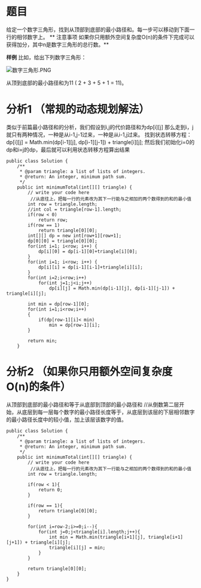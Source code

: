 # 题目
给定一个数字三角形，找到从顶部到底部的最小路径和。每一步可以移动到下面一行的相邻数字上。
** 注意事项
如果你只用额外空间复杂度O(n)的条件下完成可以获得加分，其中n是数字三角形的总行数。**

**样例**
比如，给出下列数字三角形：

![数字三角形.PNG](http://upload-images.jianshu.io/upload_images/1234352-6cca22e33751ecb7.PNG?imageMogr2/auto-orient/strip%7CimageView2/2/w/1240)

从顶到底部的最小路径和为11 ( 2 + 3 + 5 + 1 = 11)。

# 分析1 （常规的动态规划解法）
类似于前篇最小路径和的分析，我们假设到i,j的代价路径和为dp[i][j]
那么走到i，j就只有两种情况，一种是从i-1,j-1过来，一种是从i-1,j过来。
找到状态转移方程：
dp[i][j] = Math.min(dp[i-1][j], dp[i-1][j-1]) + triangle[i][j];
然后我们初始化i=0的dp和i=j的dp，最后就可以利用状态转移方程算出结果

```
public class Solution {
    /**
     * @param triangle: a list of lists of integers.
     * @return: An integer, minimum path sum.
     */
    public int minimumTotal(int[][] triangle) {
        // write your code here
         //从底往上，把每一行的元素改为其下一行能与之相加的两个数得到的和的最小值
        int row = triangle.length;
        //int col = triangle[row-1].length;
        if(row < 0)
        	return row;
        if(row == 1)
        	return triangle[0][0];
        int[][] dp = new int[row+1][row+1];
        dp[0][0] = triangle[0][0];
        for(int i=1; i<row; i++) {  
            dp[i][0] = dp[i-1][0]+triangle[i][0];  
        }
        for(int i=1; i<row; i++) {  
            dp[i][i] = dp[i-1][i-1]+triangle[i][i];  
        }
        for(int i=2;i<row;i++)
        	for(int j=1;j<i;j++)
        		dp[i][j] = Math.min(dp[i-1][j], dp[i-1][j-1]) + triangle[i][j];
        
        int min = dp[row-1][0];
        for(int i=1;i<row;i++)
       	{
        	if(dp[row-1][i]< min)
        		min = dp[row-1][i];
       	}
        	
        return min;
    }
```

# 分析2 （如果你只用额外空间复杂度O(n)的条件）
从顶部到底部的最小路径和等于从底部到顶部的最小路径和 //从倒数第二层开始，从底层到每一层每个数字的最小路径长度等于，从底层到该层的下层相邻数字的最小路径长度中的较小值，加上该层该数字的值。

```
public class Solution {
    /**
     * @param triangle: a list of lists of integers.
     * @return: An integer, minimum path sum.
     */
    public int minimumTotal(int[][] triangle) {
        // write your code here
         //从底往上，把每一行的元素改为其下一行能与之相加的两个数得到的和的最小值
        int row = triangle.length;
        
        if(row < 1){
            return 0;
        }
        
        if(row == 1){
            return triangle[0][0];
        }
        
        for(int i=row-2;i>=0;i--){
            for(int j=0;j<triangle[i].length;j++){
                int min = Math.min(triangle[i+1][j], triangle[i+1][j+1]) + triangle[i][j];
                triangle[i][j] = min;
            }
        }
        
        return triangle[0][0];
    }
}
```
